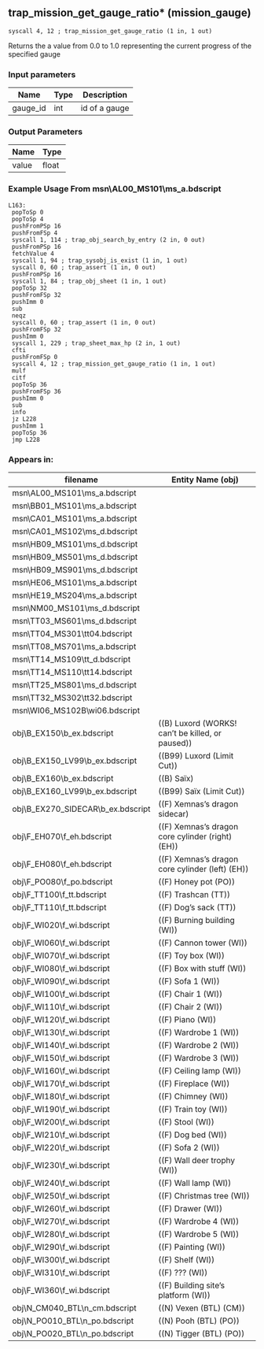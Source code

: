 ## trap_mission_get_gauge_ratio* (mission_gauge)

`syscall 4, 12 ; trap_mission_get_gauge_ratio (1 in, 1 out)`

Returns the a value from 0.0 to 1.0 representing the current progress of the specified gauge

### Input parameters
| Name | Type | Description
|------|------|------------
| gauge_id   | int   | id of a gauge


### Output Parameters
| Name | Type
|------|-----
| value   | float   
### Example Usage From msn\AL00_MS101\ms_a.bdscript
```plaintext
L163:
 popToSp 0
 popToSp 4
 pushFromPSp 16
 pushFromFSp 4
 syscall 1, 114 ; trap_obj_search_by_entry (2 in, 0 out)
 pushFromPSp 16
 fetchValue 4
 syscall 1, 94 ; trap_sysobj_is_exist (1 in, 1 out)
 syscall 0, 60 ; trap_assert (1 in, 0 out)
 pushFromPSp 16
 syscall 1, 84 ; trap_obj_sheet (1 in, 1 out)
 popToSp 32
 pushFromFSp 32
 pushImm 0
 sub 
 neqz 
 syscall 0, 60 ; trap_assert (1 in, 0 out)
 pushFromFSp 32
 pushImm 0
 syscall 1, 229 ; trap_sheet_max_hp (2 in, 1 out)
 cfti 
 pushFromFSp 0
 syscall 4, 12 ; trap_mission_get_gauge_ratio (1 in, 1 out)
 mulf 
 citf 
 popToSp 36
 pushFromFSp 36
 pushImm 0
 sub 
 info 
 jz L228
 pushImm 1
 popToSp 36
 jmp L228
```


### Appears in:
| filename | Entity Name (obj)
|----------|-------------
| msn\AL00_MS101\ms_a.bdscript       |           
| msn\BB01_MS101\ms_a.bdscript       |           
| msn\CA01_MS101\ms_a.bdscript       |           
| msn\CA01_MS102\ms_d.bdscript       |           
| msn\HB09_MS101\ms_d.bdscript       |           
| msn\HB09_MS501\ms_d.bdscript       |           
| msn\HB09_MS901\ms_d.bdscript       |           
| msn\HE06_MS101\ms_a.bdscript       |           
| msn\HE19_MS204\ms_a.bdscript       |           
| msn\NM00_MS101\ms_d.bdscript       |           
| msn\TT03_MS601\ms_d.bdscript       |           
| msn\TT04_MS301\tt04.bdscript       |           
| msn\TT08_MS701\ms_a.bdscript       |           
| msn\TT14_MS109\tt_d.bdscript       |           
| msn\TT14_MS110\tt14.bdscript       |           
| msn\TT25_MS801\ms_d.bdscript       |           
| msn\TT32_MS302\tt32.bdscript       |           
| msn\WI06_MS102B\wi06.bdscript       |           
| obj\B_EX150\b_ex.bdscript       | ((B) Luxord (WORKS! can’t be killed, or paused))          
| obj\B_EX150_LV99\b_ex.bdscript       | ((B99) Luxord (Limit Cut))          
| obj\B_EX160\b_ex.bdscript       | ((B) Saïx)          
| obj\B_EX160_LV99\b_ex.bdscript       | ((B99) Saïx (Limit Cut))          
| obj\B_EX270_SIDECAR\b_ex.bdscript       | ((F) Xemnas’s dragon sidecar)          
| obj\F_EH070\f_eh.bdscript       | ((F) Xemnas’s dragon core cylinder (right) (EH))          
| obj\F_EH080\f_eh.bdscript       | ((F) Xemnas’s dragon core cylinder (left) (EH))          
| obj\F_PO080\f_po.bdscript       | ((F) Honey pot (PO))          
| obj\F_TT100\f_tt.bdscript       | ((F) Trashcan (TT))          
| obj\F_TT110\f_tt.bdscript       | ((F) Dog’s sack (TT))          
| obj\F_WI020\f_wi.bdscript       | ((F) Burning building (WI))          
| obj\F_WI060\f_wi.bdscript       | ((F) Cannon tower (WI))          
| obj\F_WI070\f_wi.bdscript       | ((F) Toy box (WI))          
| obj\F_WI080\f_wi.bdscript       | ((F) Box with stuff (WI))          
| obj\F_WI090\f_wi.bdscript       | ((F) Sofa 1 (WI))          
| obj\F_WI100\f_wi.bdscript       | ((F) Chair 1 (WI))          
| obj\F_WI110\f_wi.bdscript       | ((F) Chair 2 (WI))          
| obj\F_WI120\f_wi.bdscript       | ((F) Piano (WI))          
| obj\F_WI130\f_wi.bdscript       | ((F) Wardrobe 1 (WI))          
| obj\F_WI140\f_wi.bdscript       | ((F) Wardrobe 2 (WI))          
| obj\F_WI150\f_wi.bdscript       | ((F) Wardrobe 3 (WI))          
| obj\F_WI160\f_wi.bdscript       | ((F) Ceiling lamp (WI))          
| obj\F_WI170\f_wi.bdscript       | ((F) Fireplace (WI))          
| obj\F_WI180\f_wi.bdscript       | ((F) Chimney (WI))          
| obj\F_WI190\f_wi.bdscript       | ((F) Train toy (WI))          
| obj\F_WI200\f_wi.bdscript       | ((F) Stool (WI))          
| obj\F_WI210\f_wi.bdscript       | ((F) Dog bed (WI))          
| obj\F_WI220\f_wi.bdscript       | ((F) Sofa 2 (WI))          
| obj\F_WI230\f_wi.bdscript       | ((F) Wall deer trophy (WI))          
| obj\F_WI240\f_wi.bdscript       | ((F) Wall lamp (WI))          
| obj\F_WI250\f_wi.bdscript       | ((F) Christmas tree (WI))          
| obj\F_WI260\f_wi.bdscript       | ((F) Drawer (WI))          
| obj\F_WI270\f_wi.bdscript       | ((F) Wardrobe 4 (WI))          
| obj\F_WI280\f_wi.bdscript       | ((F) Wardrobe 5 (WI))          
| obj\F_WI290\f_wi.bdscript       | ((F) Painting (WI))          
| obj\F_WI300\f_wi.bdscript       | ((F) Shelf (WI))          
| obj\F_WI310\f_wi.bdscript       | ((F) ??? (WI))          
| obj\F_WI360\f_wi.bdscript       | ((F) Building site’s platform (WI))          
| obj\N_CM040_BTL\n_cm.bdscript       | ((N) Vexen (BTL) (CM))          
| obj\N_PO010_BTL\n_po.bdscript       | ((N) Pooh (BTL) (PO))          
| obj\N_PO020_BTL\n_po.bdscript       | ((N) Tigger (BTL) (PO))          



